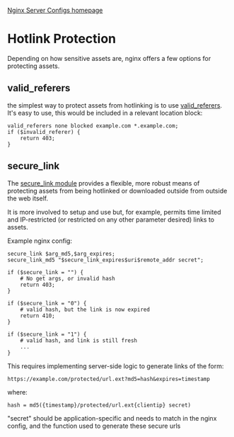 [Nginx Server Configs homepage](https://github.com/h5bp/server-configs-nginx)

# Hotlink Protection

Depending on how sensitive assets are, nginx offers a few options for protecting
assets.

## valid_referers

the simplest way to protect assets from hotlinking is to use
[valid_referers](https://nginx.org/en/docs/http/ngx_http_referer_module.html).
It's easy to use, this would be included in a relevant location block:

	valid_referers none blocked example.com *.example.com;
	if ($invalid_referer) {
		return 403;
	}

## secure_link

The [secure_link module](https://nginx.org/en/docs/http/ngx_http_secure_link_module.html)
provides a flexible, more robust means of protecting assets from being hotlinked or
downloaded outside from outside the web itself.

It is more involved to setup and use but, for example, permits time limited and
IP-restricted (or restricted on any other parameter desired) links to assets.

Example nginx config:

	secure_link $arg_md5,$arg_expires;
	secure_link_md5 "$secure_link_expires$uri$remote_addr secret";

	if ($secure_link = "") {
		# No get args, or invalid hash
		return 403;
	}

	if ($secure_link = "0") {
		# valid hash, but the link is now expired
		return 410;
	}

	if ($secure_link = "1") {
		# valid hash, and link is still fresh
		...
	}

This requires implementing server-side logic to generate links of the form:

    https://example.com/protected/url.ext?md5=hash&expires=timestamp

where:

	hash = md5({timestamp}/protected/url.ext{clientip} secret)

"secret" should be application-specific and needs to match in the nginx config,
and the function used to generate these secure urls
